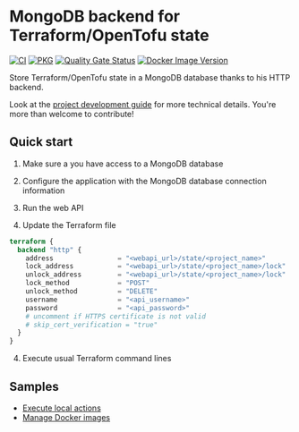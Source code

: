 # MongoDB backend for Terraform/OpenTofu state

[![CI](https://github.com/devpro/terraform-backend-mongodb/actions/workflows/ci.yaml/badge.svg?branch=main)](https://github.com/devpro/terraform-backend-mongodb/actions/workflows/ci.yaml)
[![PKG](https://github.com/devpro/terraform-backend-mongodb/actions/workflows/pkg.yaml/badge.svg?branch=main)](https://github.com/devpro/terraform-backend-mongodb/actions/workflows/pkg.yaml)
[![Quality Gate Status](https://sonarcloud.io/api/project_badges/measure?project=devpro_terraform-backend-mongodb&metric=alert_status)](https://sonarcloud.io/summary/new_code?id=devpro_terraform-backend-mongodb)
[![Docker Image Version](https://img.shields.io/docker/v/devprofr/terraform-backend-mongodb?label=Image&logo=docker)](https://hub.docker.com/r/devprofr/terraform-backend-mongodb)

Store Terraform/OpenTofu state in a MongoDB database thanks to his HTTP backend.

Look at the [project development guide](CONTRIBUTING.md) for more technical details.
You're more than welcome to contribute!

## Quick start

1. Make sure a you have access to a MongoDB database

2. Configure the application with the MongoDB database connection information

2. Run the web API

3. Update the Terraform file

```tf
terraform {
  backend "http" {
    address                = "<webapi_url>/state/<project_name>"
    lock_address           = "<webapi_url>/state/<project_name>/lock"
    unlock_address         = "<webapi_url>/state/<project_name>/lock"
    lock_method            = "POST"
    unlock_method          = "DELETE"
    username               = "<api_username>"
    password               = "<api_password>"
    # uncomment if HTTPS certificate is not valid
    # skip_cert_verification = "true"
  }
}
```

4. Execute usual Terraform command lines

## Samples

* [Execute local actions](samples/terraform-local/README.md)
* [Manage Docker images](samples/terraform-docker/README.md)
